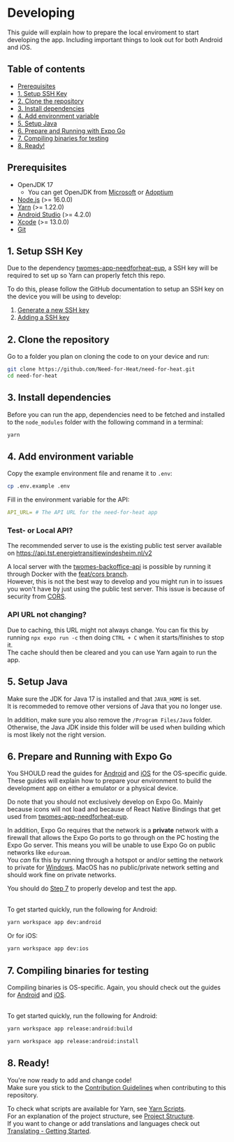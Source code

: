 # Developing
This guide will explain how to prepare the local enviroment to start developing the app. Including important things to look out for both Android and iOS.

## Table of contents
- [Prerequisites](#prerequisites)
- [1. Setup SSH Key](#1-setup-ssh-key)
- [2. Clone the repository](#2-clone-the-repository)
- [3. Install dependencies](#3-install-dependencies)
- [4. Add environment variable](#4-add-environment-variable)
- [5. Setup Java](#5-setup-java)
- [6. Prepare and Running with Expo Go](#6-prepare-and-running-with-expo-go)
- [7. Compiling binaries for testing](#7-compiling-binaries-for-testing)
- [8. Ready!](#8-ready)

## Prerequisites
-	OpenJDK 17
    - You can get OpenJDK from [Microsoft](https://learn.microsoft.com/nl-nl/java/openjdk/download#openjdk-17) or [Adoptium](https://adoptium.net/temurin/releases/?version=17)
-	[Node.js](https://yarnpkg.com/) (>= 16.0.0)
-	[Yarn](https://yarnpkg.com/) (>= 1.22.0)
-	[Android Studio](https://developer.android.com/studio) (>= 4.2.0)
-	[Xcode](https://developer.apple.com/xcode/) (>= 13.0.0)
-   [Git](https://git-scm.com/)

## 1. Setup SSH Key
Due to the dependency [twomes-app-needforheat-eup](https://github.com/energietransitie/twomes-app-needforheat-eup), a SSH key will be required to set up so Yarn can properly fetch this repo.

To do this, please follow the GitHub documentation to setup an SSH key on the device you will be using to develop:
1. [Generate a new SSH key](https://docs.github.com/en/authentication/connecting-to-github-with-ssh/generating-a-new-ssh-key-and-adding-it-to-the-ssh-agent)
2. [Adding a SSH key](https://docs.github.com/en/authentication/connecting-to-github-with-ssh/adding-a-new-ssh-key-to-your-github-account)

## 2. Clone the repository
Go to a folder you plan on cloning the code to on your device and run:
```bash
git clone https://github.com/Need-for-Heat/need-for-heat.git
cd need-for-heat
```

## 3. Install dependencies
Before you can run the app, dependencies need to be fetched and installed to the `node_modules` folder with the following command in a terminal:

```bash
yarn
```

## 4. Add environment variable
Copy the example environment file and rename it to `.env`:

```bash
cp .env.example .env
```

Fill in the environment variable for the API:

```yaml
API_URL= # The API URL for the need-for-heat app
```

### Test- or Local API?
The recommended server to use is the existing public test server available on <https://api.tst.energietransitiewindesheim.nl/v2>

A local server with the [twomes-backoffice-api](https://github.com/energietransitie/twomes-backoffice-api) is possible by running it through Docker with the [feat/cors branch](https://github.com/energietransitie/twomes-backoffice-api/tree/feat/cors). \
However, this is not the best way to develop and you might run in to issues you won't have by just using the public test server. This issue is because of security from [CORS](https://developer.mozilla.org/en-US/docs/Web/HTTP/CORS).

### API URL not changing?
Due to caching, this URL might not always change. You can fix this by running `npx expo run -c` then doing `CTRL + C` when it starts/finishes to stop it. \
The cache should then be cleared and you can use Yarn again to run the app.

## 5. Setup Java
Make sure the JDK for Java 17 is installed and that `JAVA_HOME` is set. \
It is recommeded to remove other versions of Java that you no longer use.

In addition, make sure you also remove the `/Program Files/Java` folder. \
Otherwise, the Java JDK inside this folder will be used when building which is most likely not the right version. 

## 6. Prepare and Running with Expo Go
You SHOULD read the guides for [Android](./android.md) and [iOS](./ios.md) for the OS-specific guide. These guides will explain how to prepare your environment to build the development app on either a emulator or a physical device.

Do note that you should not exclusively develop on Expo Go. Mainly because icons will not load and because of React Native Bindings that get used from [twomes-app-needforheat-eup](https://github.com/energietransitie/twomes-app-needforheat-eup). 

In addition, Expo Go requires that the network is a **private** network with a firewall that allows the Expo Go ports to go through on the PC hosting the Expo Go server. This means you will be unable to use Expo Go on public networks like `eduroam`. \
You *can* fix this by running through a hotspot or and/or setting the network to private for [Windows](https://support.microsoft.com/en-us/windows/make-a-wi-fi-network-public-or-private-in-windows-0460117d-8d3e-a7ac-f003-7a0da607448d). MacOS has no public/private network setting and should work fine on private networks.

You should do [Step 7](#7-compiling-binaries-for-testing) to properly develop and test the app.
<br><br>

To get started quickly, run the following for Android:
```bash
yarn workspace app dev:android
```
Or for iOS:
```bash
yarn workspace app dev:ios
```

## 7. Compiling binaries for testing
Compiling binaries is OS-specific. Again, you should check out the guides for [Android](./android.md) and [iOS](./ios.md).
<br><br>

To get started quickly, run the following for Android:

```bash
yarn workspace app release:android:build
```

```bash
yarn workspace app release:android:install
```

## 8. Ready!
You're now ready to add and change code! \
Make sure you stick to the [Contribution Guidelines](./contributing.md) when contributing to this repository.

To check what scripts are available for Yarn, see [Yarn Scripts](./scripts.md). \
For an explanation of the project structure, see [Project Structure](./project-structure.md). \
If you want to change or add translations and languages check out [Translating - Getting Started](./translating.md).
